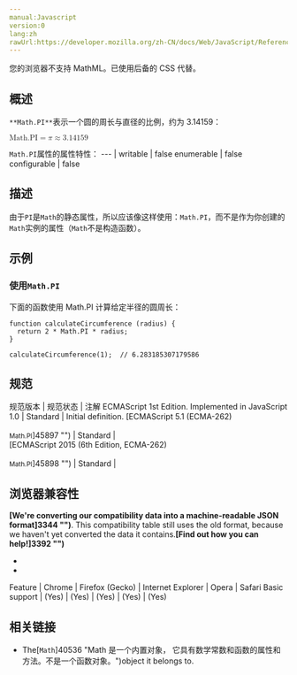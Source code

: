 ```yaml
---
manual:Javascript
version:0
lang:zh
rawUrl:https://developer.mozilla.org/zh-CN/docs/Web/JavaScript/Reference/Global_Objects/Math/PI#
---
```






您的浏览器不支持 MathML。已使用后备的 CSS 代替。



## 概述<a name="Summary"></a>


`**Math.PI**`表示一个圆的周长与直径的比例，约为 3.14159：



<math><semantics><mrow><mstyle><mi>Math.PI</mi></mstyle><mo>=</mo><mi>π</mi><mo>≈</mo><mn>3.14159</mn></mrow></semantics></math>


`Math.PI`属性的属性特性： 
 ---  | 
writable | false 
enumerable | false 
configurable | false 



## 描述<a name="Description"></a>


由于`PI`是`Math`的静态属性，所以应该像这样使用：`Math.PI`，而不是作为你创建的`Math`实例的属性（`Math`不是构造函数）。


## 示例<a name="Examples"></a>

### 使用`Math.PI`<a name="Example:_Using_PI"></a>


下面的函数使用 Math.PI 计算给定半径的圆周长：


```
function calculateCircumference (radius) {
  return 2 * Math.PI * radius;
}

calculateCircumference(1);  // 6.283185307179586
```

## 规范<a name="规范"></a>

规范版本 | 规范状态 | 注解 
ECMAScript 1st Edition. Implemented in JavaScript 1.0 | Standard | Initial definition. 
[ECMAScript 5.1 (ECMA-262)<br></br><small>Math.PI</small>]45897 "") | Standard |  
[ECMAScript 2015 (6th Edition, ECMA-262)<br></br><small>Math.PI</small>]45898 "") | Standard |  


## 浏览器兼容性<a name="浏览器兼容性"></a>


**[We&#39;re converting our compatibility data into a machine-readable JSON format]3344 "")**. This compatibility table still uses the old format, because we haven&#39;t yet converted the data it contains.**[Find out how you can help!]3392 "")**


* 
* 

Feature | Chrome | Firefox (Gecko) | Internet Explorer | Opera | Safari 
Basic support | (Yes) | (Yes) | (Yes) | (Yes) | (Yes) 




## 相关链接<a name="See_also"></a>

* The[`Math`]40536 "Math 是一个内置对象， 它具有数学常数和函数的属性和方法。不是一个函数对象。")object it belongs to.



